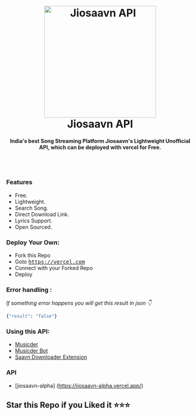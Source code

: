 <h1 align="center">
  <br>
 <img src="https://telegra.ph/file/3f4ec4d689573bd4de154.png" alt="Jiosaavn API" width="300">
  <br>
Jiosaavn API
<br>
</h1>

<h4 align="center">India's best Song Streaming Platform Jiosaavn's Lightweight Unofficial API, which can be deployed with vercel for Free.</h4>

<br>
<br>


### Features
- Free.
- Lightweight.
- Search Song.
- Direct Download Link.
- Lyrics Support.
- Open Sourced.

### Deploy Your Own:
- Fork this Repo
- Goto <tt>https://vercel.com</tt>
- Connect with your Forked Repo
- Deploy
### Error handling :
*If something error happens you will get this result in json 👇*

```bash
{"result": "false"}
```

### Using this API:
- [Musicder](https://github.com/cachecleanerjeet/Musicder "Musicder")
- [Musicder Bot](https://t.me/musicder_bot "Musicder Bot")
- [Saavn Downloader Extension](https://github.com/naqushab/saavn-downloader-extension "saavn-downloader-extension")

### API

- [jiosaavn-alpha] (https://jiosaavn-alpha.vercel.app/)

## Star this Repo if you Liked it ⭐⭐⭐
